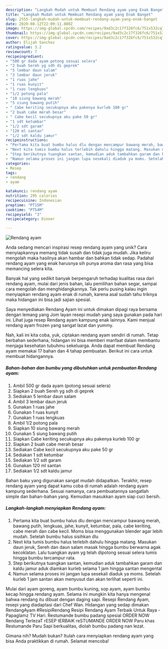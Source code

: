 ```yaml
---
description: "Langkah Mudah untuk Membuat Rendang ayam yang Enak Banget"
title: "Langkah Mudah untuk Membuat Rendang ayam yang Enak Banget"
slug: 2555-langkah-mudah-untuk-membuat-rendang-ayam-yang-enak-banget
date: 2020-08-12T22:09:11.880Z
image: https://img-global.cpcdn.com/recipes/9ad3c2c17f326fc6/751x532cq70/rendang-ayam-foto-resep-utama.jpg
thumbnail: https://img-global.cpcdn.com/recipes/9ad3c2c17f326fc6/751x532cq70/rendang-ayam-foto-resep-utama.jpg
cover: https://img-global.cpcdn.com/recipes/9ad3c2c17f326fc6/751x532cq70/rendang-ayam-foto-resep-utama.jpg
author: Elijah Sanchez
ratingvalue: 3.2
reviewcount: 7
recipeingredient:
- "500 gr dada ayam potong sesuai selera"
- "2 buah Sereh yg sdh di geprek"
- "5 lembar daun salam"
- "3 lembar daun jeruk"
- "1 ruas jahe"
- "1 ruas kunyit"
- "1 ruas lengkuas"
- "1/2 potong pala"
- "10 siung bawang merah"
- "5 siung bawang putih"
- " Cabe keriting secukupnya aku pakenya kurleb 100 gr"
- "2 buah cabe merah besar"
- " Cabe kecil secukupnya aku pake 50 gr"
- "1 sdt ketumbar"
- "1/2 sdt garam"
- "120 ml santan"
- "1/2 sdt kaldu jamur"
recipeinstructions:
- "Pertama kita buat bumbu halus dlu dengan mencampur bawang merah, bawang putih, lengkuas, jahe, kunyit, ketumbar, pala, cabe keriting, cabe merah dan cabe kecil. Moms bisa menggunakan blender agar lebih mudah. Setelah bumbu halus sisihkan dlu"
- "Next kita tumis bumbu halus terlebih dahulu hingga matang. Masukan daun jeruk, Sereh dan daun salam masak hingga bumbu berwarna agak kecoklatan. Lalu tuangkan ayam yg telah dipotong sesuai selera tumis hingga bumbu tercampur rata."
- "Step berikutnya tuangkan santan, kemudian aduk tambahkan garam dan kaldu jamur aduk diamkan kurleb selama 1 jam hingga santan mengental"
- "Namun selama proses ini jangan lupa sesekali diaduk ya moms. Setelah kurleb 1 jam santan akan menyusut dan akan terlihat seperti ini."
categories:
- Resep
tags:
- rendang
- ayam

katakunci: rendang ayam 
nutrition: 295 calories
recipecuisine: Indonesian
preptime: "PT15M"
cooktime: "PT54M"
recipeyield: "3"
recipecategory: Dinner

---
```



![Rendang ayam](https://img-global.cpcdn.com/recipes/9ad3c2c17f326fc6/751x532cq70/rendang-ayam-foto-resep-utama.jpg)

Anda sedang mencari inspirasi resep rendang ayam yang unik? Cara menyiapkannya memang tidak susah dan tidak juga mudah. Jika keliru mengolah maka hasilnya akan hambar dan bahkan tidak sedap. Padahal rendang ayam yang enak harusnya sih punya aroma dan rasa yang bisa memancing selera kita.

Banyak hal yang sedikit banyak berpengaruh terhadap kualitas rasa dari rendang ayam, mulai dari jenis bahan, lalu pemilihan bahan segar, sampai cara mengolah dan menghidangkannya. Tak perlu pusing kalau ingin menyiapkan rendang ayam enak di rumah, karena asal sudah tahu triknya maka hidangan ini bisa jadi sajian spesial.

Saya menyediakan Rendang Ayam ini untuk dimakan dipagi raya bersama dengan lemang yang Jom layan resepi mudah yang saya gunakan pada hari ini. Lihat juga resep Rendang ayam kampung enak lainnya. Kami menjual rendang ayam frozen yang sangat lazat dan yummy.


Nah, kali ini kita coba, yuk, ciptakan rendang ayam sendiri di rumah. Tetap berbahan sederhana, hidangan ini bisa memberi manfaat dalam membantu menjaga kesehatan tubuhmu sekeluarga. Anda dapat membuat Rendang ayam memakai 17 bahan dan 4 tahap pembuatan. Berikut ini cara untuk membuat hidangannya.

<!--inarticleads1-->

##### Bahan-bahan dan bumbu yang dibutuhkan untuk pembuatan Rendang ayam:

1. Ambil 500 gr dada ayam (potong sesuai selera)
1. Siapkan 2 buah Sereh yg sdh di geprek
1. Sediakan 5 lembar daun salam
1. Ambil 3 lembar daun jeruk
1. Gunakan 1 ruas jahe
1. Gunakan 1 ruas kunyit
1. Gunakan 1 ruas lengkuas
1. Ambil 1/2 potong pala
1. Siapkan 10 siung bawang merah
1. Gunakan 5 siung bawang putih
1. Siapkan  Cabe keriting secukupnya aku pakenya kurleb 100 gr
1. Siapkan 2 buah cabe merah besar
1. Sediakan  Cabe kecil secukupnya aku pake 50 gr
1. Sediakan 1 sdt ketumbar
1. Sediakan 1/2 sdt garam
1. Gunakan 120 ml santan
1. Sediakan 1/2 sdt kaldu jamur


Bahan baku yang digunakan sangat mudah didapatkan. Terakhir, resep rendang ayam yang dapat kamu coba di rumah adalah rendang ayam kampung sederhana. Sesuai namanya, cara pembuatannya sangatlah simple dan bahan-bahan yang. Kemudian masukkan ayam siap cuci bersih. 

<!--inarticleads2-->

##### Langkah-langkah menyiapkan Rendang ayam:

1. Pertama kita buat bumbu halus dlu dengan mencampur bawang merah, bawang putih, lengkuas, jahe, kunyit, ketumbar, pala, cabe keriting, cabe merah dan cabe kecil. Moms bisa menggunakan blender agar lebih mudah. Setelah bumbu halus sisihkan dlu
1. Next kita tumis bumbu halus terlebih dahulu hingga matang. Masukan daun jeruk, Sereh dan daun salam masak hingga bumbu berwarna agak kecoklatan. Lalu tuangkan ayam yg telah dipotong sesuai selera tumis hingga bumbu tercampur rata.
1. Step berikutnya tuangkan santan, kemudian aduk tambahkan garam dan kaldu jamur aduk diamkan kurleb selama 1 jam hingga santan mengental
1. Namun selama proses ini jangan lupa sesekali diaduk ya moms. Setelah kurleb 1 jam santan akan menyusut dan akan terlihat seperti ini.


Mulai dari ayam goreng, ayam bumbu kuning, sop ayam, ayam bumbu kecap hingga rendang ayam. Selama ini mungkin kita hanya mengenal bahwa rendang itu dibuat dengan daging sapi. Resepi Rendang Ayam, resepi yang diadaptasi dari Chef Wan. Hidangan yang sedap dimakan RendangAyam #ResipiRendang Resipi Rendang Ayam Terbaik Untuk Raya - Papaglamz TV Hari. Restumande bumbu padang spesial ORDER NOW Rendang TerlezaT rESEP tERBAIK reSTUMANDE ORDER NOW Paru khas Restumande Paru Sapi berkualitas, diolah bumbu padang nan lezat. 

Gimana nih? Mudah bukan? Itulah cara menyiapkan rendang ayam yang bisa Anda praktikkan di rumah. Selamat mencoba!
